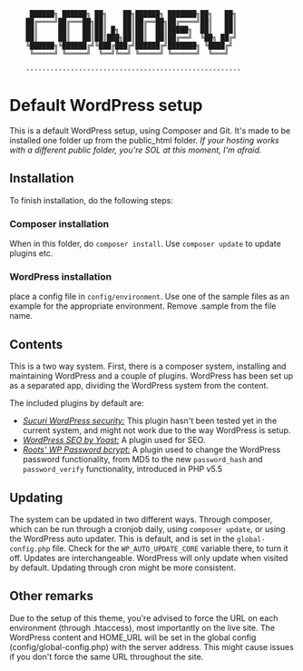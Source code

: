 ```
     ██████╗ ██████╗ ██╗    ██╗██████╗ ███████╗██╗   ██╗
    ██╔════╝██╔═══██╗██║    ██║██╔══██╗██╔════╝██║   ██║
    ██║     ██║   ██║██║ █╗ ██║██║  ██║█████╗  ██║   ██║
    ██║     ██║   ██║██║███╗██║██║  ██║██╔══╝  ╚██╗ ██╔╝
    ╚██████╗╚██████╔╝╚███╔███╔╝██████╔╝███████╗ ╚████╔╝ 
     ╚═════╝ ╚═════╝  ╚══╝╚══╝ ╚═════╝ ╚══════╝  ╚═══╝  
                                                    
    ----------------------------------------------------- 
```
# Default WordPress setup
This is a default WordPress setup, using Composer and Git. It's made to be installed one folder up from the public_html folder.
_If your hosting works with a different public folder, you're SOL at this moment, I'm afraid._

## Installation
To finish installation, do the following steps:
### Composer installation
When in this folder, do `composer install`. Use `composer update` to update plugins etc.
### WordPress installation
place a config file in `config/environment`. Use one of the sample files as an example for the appropriate environment. Remove .sample from the file name.

## Contents
This is a two way system. First, there is a composer system, installing and maintaining WordPress and a couple of plugins.
WordPress has been set up as a separated app, dividing the WordPress system from the content.

The included plugins by default are:
- *[Sucuri WordPress security:][1]* This plugin hasn't been tested yet in the current system, and might not work due to the way WordPress is setup.
- *[WordPress SEO by Yoast:][2]* A plugin used for SEO.
- *[Roots\' WP Password bcrypt:][3]* A plugin used to change the WordPress password functionality, from MD5 to the new `password_hash` and `password_verify` functionality, introduced in PHP v5.5

## Updating
The system can be updated in two different ways. Through composer, which can be run through a cronjob daily, using `composer update`, or using the WordPress auto updater.
This is default, and is set in the `global-config.php` file. Check for the `WP_AUTO_UPDATE_CORE` variable there, to turn it off. Updates are interchangeable. WordPress will only update when visited by default.
Updating through cron might be more consistent.

## Other remarks
Due to the setup of this theme, you're advised to force the URL on each environment (through .htaccess), most importantly on the live site.
The WordPress content and HOME_URL will be set in the global config (config/global-config.php) with the server address.
This might cause issues if you don't force the same URL throughout the site.

[1]: https://wordpress.org/plugins/wordpress-seo/
[2]: https://wordpress.org/plugins/sucuri-scanner/
[3]: https://github.com/roots/wp-password-bcrypt